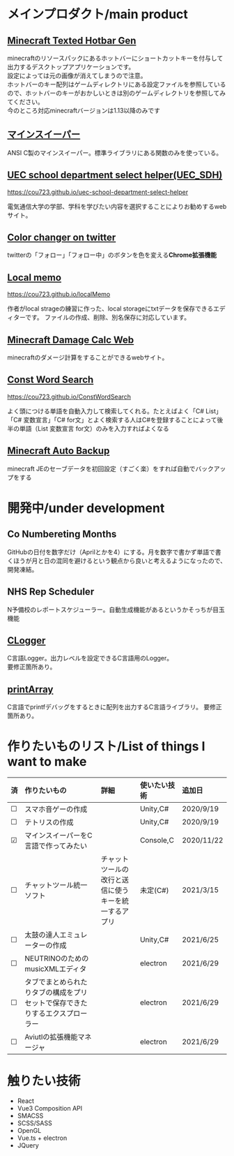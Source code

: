 # メインプロダクト/main product

## [Minecraft Texted Hotbar Gen](https://github.com/Cou01000111/MinecraftWidgetsGen)

minecraftのリソースパックにあるホットバーにショートカットキーを付与して出力するデスクトップアプリケーションです。<br>設定によっては元の画像が消えてしまうので注意。<br>
ホットバーのキー配列はゲームディレクトリにある設定ファイルを参照しているので、ホットバーのキーがおかしいときは別のゲームディレクトリを参照してみてください。<br>今のところ対応minecraftバージョンは1.13以降のみです

## [マインスイーパー](https://github.com/Cou01000111/minesweeper)

ANSI C製のマインスイーパー。標準ライブラリにある関数のみを使っている。

## [UEC school department select helper(UEC_SDH)](https://github.com/Cou01000111/uec-school-department-select-helper)

https://cou723.github.io/uec-school-department-select-helper

電気通信大学の学部、学科を学びたい内容を選択することによりお勧めするwebサイト。

## [Color changer on twitter](https://github.com/Cou01000111/ColorChangerOnTwitter)

twitterの「フォロー」「フォロー中」のボタンを色を変える**Chrome拡張機能**

## [Local memo](https://github.com/Cou01000111/localMemo)

https://cou723.github.io/localMemo

作者がlocal strageの練習に作った、local storageにtxtデータを保存できるエディターです。
ファイルの作成、削除、別名保存に対応しています。

## [Minecraft Damage Calc Web](https://github.com/Cou01000111/MinecraftDamageCalcWeb)

minecraftのダメージ計算をすることができるwebサイト。

## [Const Word Search](https://github.com/Cou01000111/ConstWordSearch)

https://cou723.github.io/ConstWordSearch

よく頭につける単語を自動入力して検索してくれる。たとえばよく「C# List」「C# 変数宣言」「C# for文」とよく検索する人はC#を登録することによって後半の単語（List 変数宣言 for文）のみを入力すればよくなる

## [Minecraft Auto Backup](https://github.com/Cou01000111/MinecraftAutoBackup)

minecraft JEのセーブデータを初回設定（すごく楽）をすれば自動でバックアップをする

# 開発中/under development

## Co Numbereting Months

GitHubの日付を数字だけ（Aprilとかを4）にする。月を数字で書かず単語で書くほうが月と日の混同を避けるという観点から良いと考えるようになったので、開発凍結。

## NHS Rep Scheduler

N予備校のレポートスケジューラー。自動生成機能があるというかそっちが目玉機能

## [CLogger](https://github.com/Cou01000111/CLogger)

C言語Logger。出力レベルを設定できるC言語用のLogger。<br>要修正箇所あり。

## [printArray](https://github.com/Cou01000111/printArray)

C言語でprintfデバッグをするときに配列を出力するC言語ライブラリ。
要修正箇所あり。

# 作りたいものリスト/List of things I want to make

|済|作りたいもの|詳細|使いたい技術|追加日|
|:--|:--|:--|:--|:--|
|&#9744;|スマホ音ゲーの作成||Unity,C#|2020/9/19|
|&#9744;|テトリスの作成||Unity,C#|2020/9/19|
|&#x2611;|マインスイーパーをC言語で作ってみたい||Console,C|2020/11/22|
|&#9744;|チャットツール統一ソフト|チャットツールの改行と送信に使うキーを統一するアプリ|未定(C#)|2021/3/15|
|&#9744;|太鼓の達人エミュレーターの作成||Unity,C#|2021/6/25|
|&#9744;|NEUTRINOのためのmusicXMLエディタ||electron|2021/6/29|
|&#9744;|タブでまとめられたりタブの構成をプリセットで保存できたりするエクスプローラー||electron|2021/6/29|
|&#9744;|Aviutlの拡張機能マネージャ||electron|2021/6/29|

# 触りたい技術
- React
- Vue3 Composition API
- SMACSS
- SCSS/SASS
- OpenGL
- Vue.ts + electron
- JQuery


